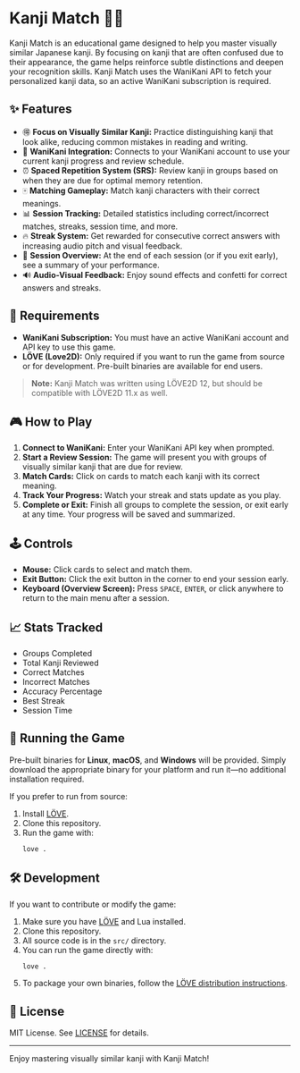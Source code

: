 # Kanji Match 🎴✨

Kanji Match is an educational game designed to help you master visually similar Japanese kanji. By focusing on kanji that are often confused due to their appearance, the game helps reinforce subtle distinctions and deepen your recognition skills. Kanji Match uses the WaniKani API to fetch your personalized kanji data, so an active WaniKani subscription is required.

## ✨ Features

- 🉐 **Focus on Visually Similar Kanji:** Practice distinguishing kanji that look alike, reducing common mistakes in reading and writing.
- 🔗 **WaniKani Integration:** Connects to your WaniKani account to use your current kanji progress and review schedule.
- ⏰ **Spaced Repetition System (SRS):** Review kanji in groups based on when they are due for optimal memory retention.
- 🀄 **Matching Gameplay:** Match kanji characters with their correct meanings.
- 📊 **Session Tracking:** Detailed statistics including correct/incorrect matches, streaks, session time, and more.
- 🔥 **Streak System:** Get rewarded for consecutive correct answers with increasing audio pitch and visual feedback.
- 🏁 **Session Overview:** At the end of each session (or if you exit early), see a summary of your performance.
- 🔊 **Audio-Visual Feedback:** Enjoy sound effects and confetti for correct answers and streaks.

## 📝 Requirements

- **WaniKani Subscription:** You must have an active WaniKani account and API key to use this game.
- **LÖVE (Love2D):** Only required if you want to run the game from source or for development. Pre-built binaries are available for end users.

> **Note:** Kanji Match was written using LÖVE2D 12, but should be compatible with LÖVE2D 11.x as well.

## 🎮 How to Play

1. **Connect to WaniKani:** Enter your WaniKani API key when prompted.
2. **Start a Review Session:** The game will present you with groups of visually similar kanji that are due for review.
3. **Match Cards:** Click on cards to match each kanji with its correct meaning.
4. **Track Your Progress:** Watch your streak and stats update as you play.
5. **Complete or Exit:** Finish all groups to complete the session, or exit early at any time. Your progress will be saved and summarized.

## 🕹️ Controls

- **Mouse:** Click cards to select and match them.
- **Exit Button:** Click the exit button in the corner to end your session early.
- **Keyboard (Overview Screen):** Press `SPACE`, `ENTER`, or click anywhere to return to the main menu after a session.

## 📈 Stats Tracked

- Groups Completed
- Total Kanji Reviewed
- Correct Matches
- Incorrect Matches
- Accuracy Percentage
- Best Streak
- Session Time

## 🚀 Running the Game

Pre-built binaries for **Linux**, **macOS**, and **Windows** will be provided. Simply download the appropriate binary for your platform and run it—no additional installation required.

If you prefer to run from source:

1. Install [LÖVE](https://love2d.org/).
2. Clone this repository.
3. Run the game with:
   ```bash
   love .
   ```

## 🛠️ Development

If you want to contribute or modify the game:

1. Make sure you have [LÖVE](https://love2d.org/) and Lua installed.
2. Clone this repository.
3. All source code is in the `src/` directory.
4. You can run the game directly with:
   ```bash
   love .
   ```
5. To package your own binaries, follow the [LÖVE distribution instructions](https://love2d.org/wiki/Game_Distribution).

## 📄 License

MIT License. See [LICENSE](LICENSE) for details.

---

Enjoy mastering visually similar kanji with Kanji Match!
